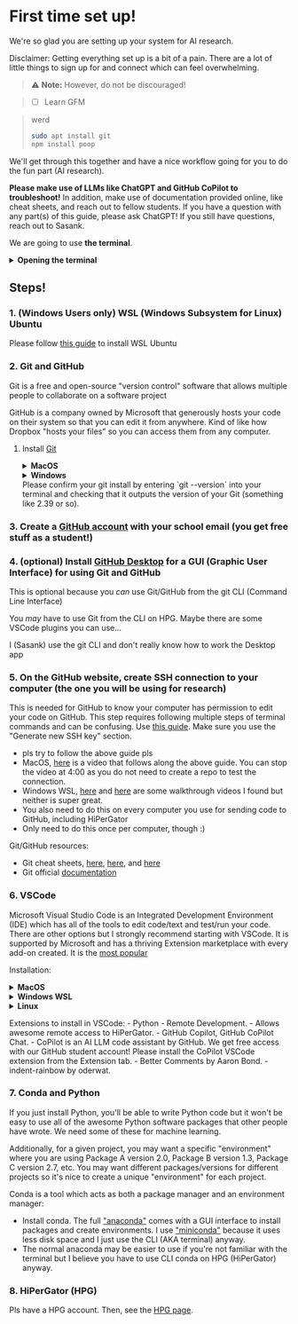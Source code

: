 # First time set up!

We're so glad you are setting up your system for AI research.

Disclaimer: Getting everything set up is a bit of a pain. There are a lot of little things to sign up for and connect which can feel overwhelming.

> :warning: **Note:** However, do not be discouraged!

> - [ ] Learn GFM

> werd
>
> ```bash
> sudo apt install git
> npm install poop
> ```

We'll get through this together and have a nice workflow going for you to do the fun part (AI research).

**Please make use of LLMs like ChatGPT and GitHub CoPilot to troubleshoot!**
In addition, make use of documentation provided online, like cheat sheets, and reach out to fellow students.
If you have a question with any part(s) of this guide, please ask ChatGPT! If you still have questions, reach out to Sasank.

We are going to use **the terminal**.
<details> <summary> <b>Opening the terminal</b> </summary>
The terminal is a fully text-based interface with your computer.
    
To open it up:

- MacOS - Hit `CMD+<Spc>` (Command key + Space bar) to open up the finder. Type "terminal" and hit enter to open it up.
- Windows - Hit Windows key to open up the finder. Search for PowerShell and open it with administrator privileges
- Windows pt. 2 - after you install WSL (See below), please use your WSL Linux terminal instead. Please reach out to ChatGPT or Sasank for clarification.
- Linux - For Ubuntu, it's `CMD+Alt+t`.
</details>

## Steps!

### 1. (Windows Users only) WSL (Windows Subsystem for Linux) Ubuntu
Please follow [this guide](https://canonical-ubuntu-wsl.readthedocs-hosted.com/en/latest/guides/install-ubuntu-wsl2/) to install WSL Ubuntu

### 2. Git and GitHub
Git is a free and open-source "version control" software that allows multiple people to collaborate on a software project

GitHub is a company owned by Microsoft that generously hosts your code on their system so that you can edit it from anywhere. Kind of like how Dropbox "hosts your files" so you can access them from any computer.

1. Install [Git](https://git-scm.com/downloads)
    <details> <summary> <b>MacOS</b> </summary>
    - If you do not have homebrew installed (more likely):
        submit ```xcode-select --install``` in the terminal.
        Here's a [video tutorial](https://www.youtube.com/watch?v=Mf3l8z6oxQ0)

    - If you have homewbrew installed:
        Check by submitting `brew` in the terminal.
        If it prints out the version of homebrew, you have it.
        If it vomits an error about "command not found", you do not have homebrew
        If homebrew installed, submit ```brew install git``` and hit enter when it asks for permission to do stuff.
        Here's a [video tutorial](https://www.youtube.com/watch?v=B4qsvQ5IqWk). You don't have to do the email bit at the end of this video.
    </details>

    <details> <summary> <b>Windows</b> </summary>
    I will assume you are using WSL (Windows Subsystem for Linux) with Ubuntu.
    In this case, you already have Git installed on your WSL terminal. Since you now interact with your computer using Linux commands, you can use `sudo apt install git` to update your git if you wish.
    </details>
    Please confirm your git install by entering `git --version` into your terminal and checking that it outputs the version of your Git (something like 2.39 or so).
### 3. Create a [GitHub account](https://github.com/) **with your school email** (you get free stuff as a student!)
### 4. (optional) Install [GitHub Desktop](https://desktop.github.com/) for a GUI (Graphic User Interface) for using Git and GitHub
This is optional because you *can* use Git/GitHub from the git CLI (Command Line Interface)

You *may* have to use Git from the CLI on HPG. Maybe there are some VSCode plugins you can use...

I (Sasank) use the git CLI and don't really know how to work the Desktop app
### 5. On the GitHub website, create SSH connection to your computer (the one you will be using for research)
This is needed for GitHub to know your computer has permission to edit your code on GitHub.
This step requires following multiple steps of terminal commands and can be confusing.
Use [this guide](https://docs.github.com/en/authentication/connecting-to-github-with-ssh/generating-a-new-ssh-key-and-adding-it-to-the-ssh-agent). Make sure you use the "Generate new SSH key" section.

- pls try to follow the above guide pls
- MacOS, [here](https://www.youtube.com/watch?v=45YCxPnBj-w) is a video that follows along the above guide. You can stop the video at 4:00 as you do not need to create a repo to test the connection.
- Windows WSL, [here](https://www.youtube.com/watch?v=Xi_2Cu8z2d0) and [here](https://www.youtube.com/watch?v=EoLrCX1VVog) are some walkthrough videos I found but neither is super great.
- You also need to do this on every computer you use for sending code to GitHub, including HiPerGator
- Only need to do this once per computer, though :)

Git/GitHub resources:
    
- Git cheat sheets, [here](https://training.github.com/downloads/github-git-cheat-sheet.pdf), [here](https://education.github.com/git-cheat-sheet-education.pdf), and [here](https://www.atlassian.com/git/tutorials/atlassian-git-cheatsheet)
- Git official [documentation](https://git-scm.com/docs)

### 6. VSCode
Microsoft Visual Studio Code is an Integrated Development Environment (IDE) which has all of the tools to edit code/text and test/run your code. There are other options but I strongly recommend starting with VSCode. It is supported by Microsoft and has a thriving Extension marketplace with every add-on created. It is the [most popular](https://survey.stackoverflow.co/2023/#section-most-popular-technologies-integrated-development-environment)

Installation:
<details> <summary> <b>MacOS</b> </summary>
Install from [the website](https://code.visualstudio.com/download)
</details>
<details> <summary> <b>Windows WSL</b> </summary>
[This](https://code.visualstudio.com/docs/remote/wsl-tutorial) seems useful for Windows WSL users
</details>
<details> <summary> <b>Linux</b> </summary>
Install from [the website](https://code.visualstudio.com/download)
</details>

Extensions to install in VSCode:
    - Python
    - Remote Development.
        - Allows awesome remote access to HiPerGator.
    - GitHub Copilot, GitHub CoPilot Chat.
        - CoPilot is an AI LLM code assistant by GitHub. We get free access with our GitHub student account! Please install the CoPilot VSCode extension from the Extension tab.
    - Better Comments by Aaron Bond.
    - indent-rainbow by oderwat.

### 7. Conda and Python
If you just install Python, you'll be able to write Python code but it won't be easy to use all of the awesome Python software packages that other people have wrote. We need some of these for machine learning.

Additionally, for a given project, you may want a specific "environment" where you are using Package A version 2.0, Package B version 1.3, Package C version 2.7, etc. You may want different packages/versions for different projects so it's nice to create a unique "environment" for each project.

Conda is a tool which acts as both a package manager and an environment manager:

- Install conda. The full ["anaconda"](https://www.anaconda.com/download#downloads) comes with a GUI interface to install packages and create environments. I use ["miniconda"](https://docs.anaconda.com/free/miniconda/) because it uses less disk space and I just use the CLI (AKA terminal) anyway.
- The normal anaconda may be easier to use if you're not familiar with the terminal but I believe you have to use CLI conda on HPG (HiPerGator) anyway.


### 8. HiPerGator (HPG)
Pls have a HPG account.
Then, see the [HPG page](hpg.md).
